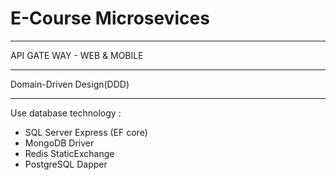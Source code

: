 # E-Course Microsevices
----------------------
API GATE WAY - WEB & MOBILE
________________________
Domain-Driven Design(DDD) 
________________________
Use database technology :

+ SQL Server Express (EF core)
+ MongoDB Driver
+ Redis StaticExchange
+ PostgreSQL Dapper
